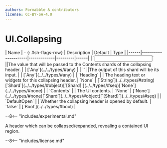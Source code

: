 ```yaml
---
authors: Formabble & contributors
license: CC-BY-SA-4.0
---
```



# UI.Collapsing

<div class="sh-parameters" markdown="1">
| Name | - {: #sh-flags-row} | Description | Default | Type |
|------|---------------------|-------------|---------|------|
| `<input>` ||The value that will be passed to the Contents shards of the collapsing header. | | [`Any`](../../types/#any) |
| `<output>` ||The output of this shard will be its input. | | [`Any`](../../types/#any) |
| `Heading` |  | The heading text or widgets for this collapsing header. | `None` | [`String`](../../types/#string)[`Shard`](../../types/#object)[`[Shard]`](../../types/#seq)[`None`](../../types/#none) |
| `Contents` |  | The UI contents. | `None` | [`None`](../../types/#none)[`Shard`](../../types/#object)[`[Shard]`](../../types/#seq) |
| `DefaultOpen` |  | Whether the collapsing header is opened by default. | `false` | [`Bool`](../../types/#bool) |

</div>

--8<-- "includes/experimental.md"

A header which can be collapsed/expanded, revealing a contained UI region.

--8<-- "includes/license.md"

